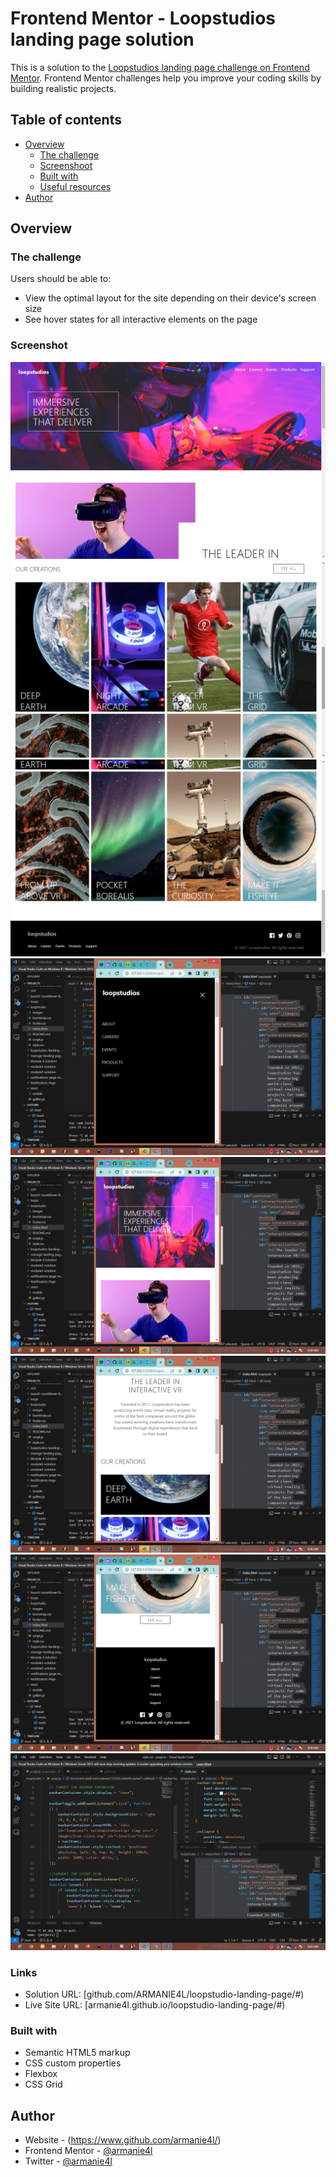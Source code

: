 # Frontend Mentor - Loopstudios landing page solution

This is a solution to the [Loopstudios landing page challenge on Frontend Mentor](https://www.frontendmentor.io/challenges/loopstudios-landing-page-N88J5Onjw). Frontend Mentor challenges help you improve your coding skills by building realistic projects. 

## Table of contents

- [Overview](#overview)
  - [The challenge](#the-challenge)
  - [Screenshoot](#screenshot)
  - [Built with](#built-with)
  - [Useful resources](#useful-resources)
- [Author](#author)


## Overview

### The challenge

Users should be able to:

- View the optimal layout for the site depending on their device's screen size
- See hover states for all interactive elements on the page

### Screenshot

![](./images/screenshots/Screenshot%20(401).png)
![](./images/screenshots/Screenshot%20(402).png)
![](./images/screenshots/Screenshot%20(403).png)
![](./images/screenshots/Screenshot%20(404).png)
![](./images/screenshots/Screenshot%20(405).png)
![](./images/screenshots/Screenshot%20(406).png)
![](./images/screenshots/Screenshot%20(407).png)
![](./images/screenshots/Screenshot%20(408).png)

### Links

- Solution URL: [github.com/ARMANIE4L/loopstudio-landing-page/#)
- Live Site URL: [armanie4l.github.io/loopstudio-landing-page/#)

### Built with

- Semantic HTML5 markup
- CSS custom properties
- Flexbox
- CSS Grid


## Author

- Website - (https://www.github.com/armanie4l/)
- Frontend Mentor - [@armanie4l](https://www.frontendmentor.io/profile/armanie4l)
- Twitter - [@armanie4l](https://www.twitter.com/armanie4l)
